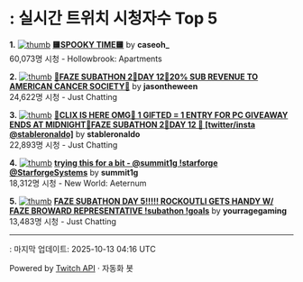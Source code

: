 # : 실시간 트위치 시청자수 Top 5

**1.** [![thumb](https://static-cdn.jtvnw.net/previews-ttv/live_user_caseoh_-320x180.jpg)](https://twitch.tv/caseoh_)
**[🟨SPOOKY TIME🟨](https://twitch.tv/caseoh_)** by **caseoh_**<br>60,073명 시청  - Hollowbrook: Apartments

**2.** [![thumb](https://static-cdn.jtvnw.net/previews-ttv/live_user_jasontheween-320x180.jpg)](https://twitch.tv/jasontheween)
**[🔴FAZE SUBATHON 2🔴DAY 12🔴20% SUB REVENUE TO AMERICAN CANCER SOCIETY🔴](https://twitch.tv/jasontheween)** by **jasontheween**<br>24,622명 시청  - Just Chatting

**3.** [![thumb](https://static-cdn.jtvnw.net/previews-ttv/live_user_stableronaldo-320x180.jpg)](https://twitch.tv/stableronaldo)
**[🧛CLIX IS HERE OMG🧛 1 GIFTED = 1 ENTRY FOR PC GIVEAWAY ENDS AT MIDNIGHT🧛FAZE SUBATHON 2🧛DAY 12  🧛 [twitter/insta @stableronaldo]](https://twitch.tv/stableronaldo)** by **stableronaldo**<br>22,893명 시청  - Just Chatting

**4.** [![thumb](https://static-cdn.jtvnw.net/previews-ttv/live_user_summit1g-320x180.jpg)](https://twitch.tv/summit1g)
**[trying this for a bit - @summit1g !starforge @StarforgeSystems](https://twitch.tv/summit1g)** by **summit1g**<br>18,312명 시청  - New World: Aeternum

**5.** [![thumb](https://static-cdn.jtvnw.net/previews-ttv/live_user_yourragegaming-320x180.jpg)](https://twitch.tv/yourragegaming)
**[FAZE SUBATHON DAY 5!!!!! ROCKOUTLI GETS HANDY W/ FAZE BROWARD REPRESENTATIVE !subathon !goals](https://twitch.tv/yourragegaming)** by **yourragegaming**<br>13,483명 시청  - Just Chatting


---
: 마지막 업데이트: 2025-10-13 04:16 UTC

Powered by [Twitch API](https://dev.twitch.tv/docs/api/reference) · 자동화 봇